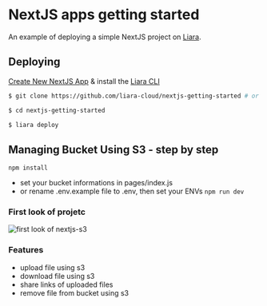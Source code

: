# NextJS apps getting started

An example of deploying a simple NextJS project on [Liara](https://liara.ir).

## Deploying

[Create New NextJS App](https://console.liara.ir/apps/create) & install the [Liara CLI](https://docs.liara.ir/cli/install)

```bash
$ git clone https://github.com/liara-cloud/nextjs-getting-started # or clone your own fork

$ cd nextjs-getting-started

$ liara deploy
```
## Managing Bucket Using S3 - step by step
```
npm install
 ```
- set your bucket informations in pages/index.js
- or rename .env.example file to .env, then set your ENVs
``` npm run dev ``` 
### First look of projetc
<img src="https://files.liara.ir/liara/nextjs/upload-file-using-s3-nextjs.png" alt="first look of nextjs-s3">

### Features
- upload file using s3
- download file using s3
- share links of uploaded files
- remove file from bucket using s3
